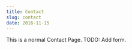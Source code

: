 ```yaml
---
title: Contact
slug: contact
date: 2016-11-15
---
```


This is a normal Contact Page.
TODO: Add form.
